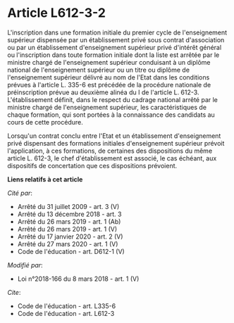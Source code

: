 # Article L612-3-2

L'inscription dans une formation initiale du premier cycle de l'enseignement supérieur dispensée par un établissement privé
sous contrat d'association ou par un établissement d'enseignement supérieur privé d'intérêt général ou l'inscription dans
toute formation initiale dont la liste est arrêtée par le ministre chargé de l'enseignement supérieur conduisant à un diplôme
national de l'enseignement supérieur ou un titre ou diplôme de l'enseignement supérieur délivré au nom de l'Etat dans les
conditions prévues à l'article L. 335-6 est précédée de la procédure nationale de préinscription prévue au deuxième alinéa du
I de l'article L. 612-3. L'établissement définit, dans le respect du cadrage national arrêté par le ministre chargé de
l'enseignement supérieur, les caractéristiques de chaque formation, qui sont portées à la connaissance des candidats au cours
de cette procédure. 

Lorsqu'un contrat conclu entre l'Etat et un établissement d'enseignement privé dispensant des formations initiales
d'enseignement supérieur prévoit l'application, à ces formations, de certaines des dispositions du même article L. 612-3, le
chef d'établissement est associé, le cas échéant, aux dispositifs de concertation que ces dispositions prévoient.

**Liens relatifs à cet article**

_Cité par_:

  - Arrêté du 31 juillet 2009 - art. 3 (V)
  - Arrêté du 13 décembre 2018 - art. 3
  - Arrêté du 26 mars 2019 - art. 1 (Ab)
  - Arrêté du 26 mars 2019 - art. 1 (V)
  - Arrêté du 17 janvier 2020 - art. 2 (V)
  - Arrêté du 27 mars 2020 - art. 1 (V)
  - Code de l'éducation - art. D612-1 (V)

_Modifié par_:

  - Loi n°2018-166 du 8 mars 2018 - art. 1 (V)

_Cite_:

  - Code de l'éducation - art. L335-6
  - Code de l'éducation - art. L612-3
